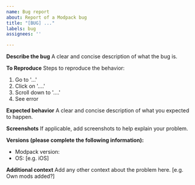 ```yaml
---
name: Bug report
about: Report of a Modpack bug
title: "[BUG] ..."
labels: bug
assignees: ''

---
```


**Describe the bug**
A clear and concise description of what the bug is.

**To Reproduce**
Steps to reproduce the behavior:
1. Go to '...'
2. Click on '....'
3. Scroll down to '....'
4. See error

**Expected behavior**
A clear and concise description of what you expected to happen.

**Screenshots**
If applicable, add screenshots to help explain your problem.

**Versions (please complete the following information):**
- Modpack version:
- OS: [e.g. iOS]

**Additional context**
Add any other context about the problem here. [e.g. Own mods added?]
